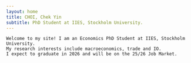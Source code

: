 ```yaml
---
layout: home
title: CHOI, Chek Yin
subtitle: PhD Student at IIES, Stockholm University.
---
```



    Welcome to my site! I am an Economics PhD Student at IIES, Stockholm University.
    My research interests include macroeconomics, trade and IO.
    I expect to graduate in 2026 and will be on the 25/26 Job Market.

